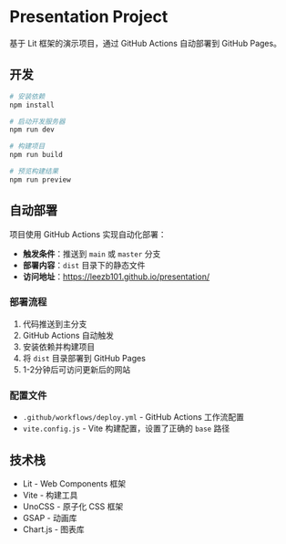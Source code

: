 # Presentation Project

基于 Lit 框架的演示项目，通过 GitHub Actions 自动部署到 GitHub Pages。

## 开发

```bash
# 安装依赖
npm install

# 启动开发服务器
npm run dev

# 构建项目
npm run build

# 预览构建结果
npm run preview
```

## 自动部署

项目使用 GitHub Actions 实现自动化部署：

- **触发条件**：推送到 `main` 或 `master` 分支
- **部署内容**：`dist` 目录下的静态文件
- **访问地址**：https://leezb101.github.io/presentation/

### 部署流程

1. 代码推送到主分支
2. GitHub Actions 自动触发
3. 安装依赖并构建项目
4. 将 `dist` 目录部署到 GitHub Pages
5. 1-2分钟后可访问更新后的网站

### 配置文件

- `.github/workflows/deploy.yml` - GitHub Actions 工作流配置
- `vite.config.js` - Vite 构建配置，设置了正确的 `base` 路径

## 技术栈

- Lit - Web Components 框架
- Vite - 构建工具
- UnoCSS - 原子化 CSS 框架
- GSAP - 动画库
- Chart.js - 图表库